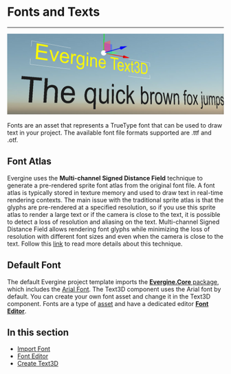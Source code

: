 # Fonts and Texts
---
![Fonts and Texts](../images/fonts.jpg)

Fonts are an asset that represents a TrueType font that can be used to draw text in your project. The available font file formats supported are .ttf and .otf.

## Font Atlas
Evergine uses the **Multi-channel Signed Distance Field** technique to generate a pre-rendered sprite font atlas from the original font file. A font atlas is typically stored in texture memory and used to draw text in real-time rendering contexts. The main issue with the traditional sprite atlas is that the glyphs are pre-rendered at a specified resolution, so if you use this sprite atlas to render a large text or if the camera is close to the text, it is possible to detect a loss of resolution and aliasing on the text. Multi-channel Signed Distance Field allows rendering font glyphs while minimizing the loss of resolution with different font sizes and even when the camera is close to the text. Follow this [link](https://github.com/Chlumsky/msdfgen) to read more details about this technique.

## Default Font
The default Evergine project template imports the [**Evergine.Core** package](../../addons/index.md), which includes the [Arial Font](font_editor.md). The Text3D component uses the Arial font by default. You can create your own font asset and change it in the Text3D component. Fonts are a type of [asset](../../evergine_studio/assets/index.md) and have a dedicated editor [**Font Editor**](font_editor.md).

## In this section
* [Import Font](import_fonts.md)
* [Font Editor](font_editor.md)
* [Create Text3D](create_text3D.md)